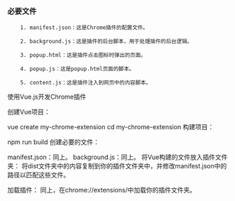 ### 必要文件
```text
    1. manifest.json：这是Chrome插件的配置文件。
    
    2. background.js：这是插件的后台脚本，用于处理插件的后台逻辑。
    
    3. popup.html：这是插件点击图标时弹出的页面。
    
    4. popup.js：这是popup.html页面的脚本。
    
    5. content.js：这是插件注入到网页中的内容脚本。
```

使用Vue.js开发Chrome插件

创建Vue项目：

vue create my-chrome-extension
cd my-chrome-extension
构建项目：

npm run build
创建必要的文件：

manifest.json：同上。
background.js：同上。
将Vue构建的文件放入插件文件夹：
将dist文件夹中的内容复制到你的插件文件夹中，并修改manifest.json中的路径以匹配这些文件。

加载插件：
同上，在chrome://extensions/中加载你的插件文件夹。
